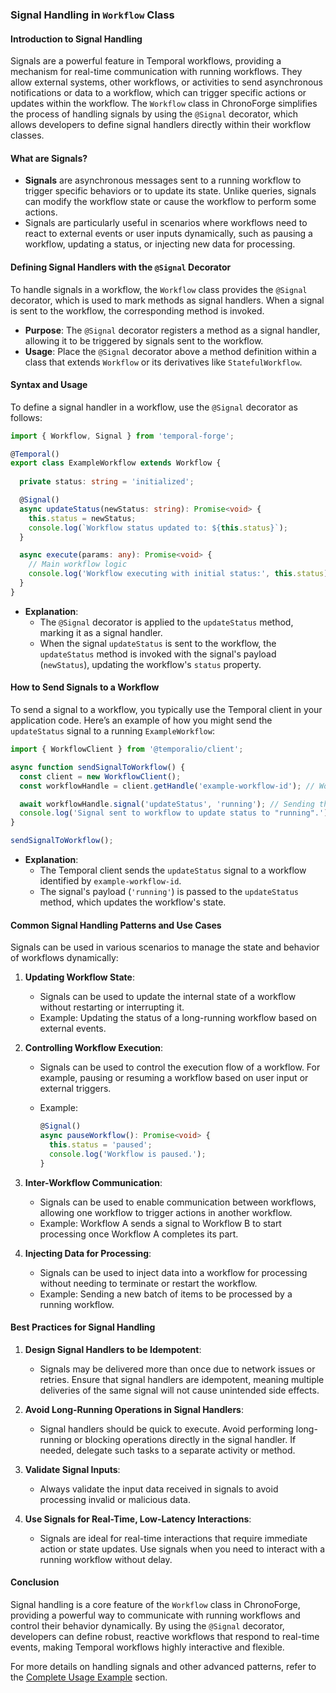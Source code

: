 ### **Signal Handling in `Workflow` Class**

#### **Introduction to Signal Handling**

Signals are a powerful feature in Temporal workflows, providing a mechanism for real-time communication with running workflows. They allow external systems, other workflows, or activities to send asynchronous notifications or data to a workflow, which can trigger specific actions or updates within the workflow. The `Workflow` class in ChronoForge simplifies the process of handling signals by using the `@Signal` decorator, which allows developers to define signal handlers directly within their workflow classes.

#### **What are Signals?**

- **Signals** are asynchronous messages sent to a running workflow to trigger specific behaviors or to update its state. Unlike queries, signals can modify the workflow state or cause the workflow to perform some actions.
- Signals are particularly useful in scenarios where workflows need to react to external events or user inputs dynamically, such as pausing a workflow, updating a status, or injecting new data for processing.

#### **Defining Signal Handlers with the `@Signal` Decorator**

To handle signals in a workflow, the `Workflow` class provides the `@Signal` decorator, which is used to mark methods as signal handlers. When a signal is sent to the workflow, the corresponding method is invoked.

- **Purpose**: The `@Signal` decorator registers a method as a signal handler, allowing it to be triggered by signals sent to the workflow.
- **Usage**: Place the `@Signal` decorator above a method definition within a class that extends `Workflow` or its derivatives like `StatefulWorkflow`.

#### **Syntax and Usage**

To define a signal handler in a workflow, use the `@Signal` decorator as follows:

```typescript
import { Workflow, Signal } from 'temporal-forge';

@Temporal()
export class ExampleWorkflow extends Workflow {
  
  private status: string = 'initialized';

  @Signal()
  async updateStatus(newStatus: string): Promise<void> {
    this.status = newStatus;
    console.log(`Workflow status updated to: ${this.status}`);
  }

  async execute(params: any): Promise<void> {
    // Main workflow logic
    console.log('Workflow executing with initial status:', this.status);
  }
}
```

- **Explanation**:
  - The `@Signal` decorator is applied to the `updateStatus` method, marking it as a signal handler.
  - When the signal `updateStatus` is sent to the workflow, the `updateStatus` method is invoked with the signal's payload (`newStatus`), updating the workflow's `status` property.

#### **How to Send Signals to a Workflow**

To send a signal to a workflow, you typically use the Temporal client in your application code. Here’s an example of how you might send the `updateStatus` signal to a running `ExampleWorkflow`:

```typescript
import { WorkflowClient } from '@temporalio/client';

async function sendSignalToWorkflow() {
  const client = new WorkflowClient();
  const workflowHandle = client.getHandle('example-workflow-id'); // Workflow ID

  await workflowHandle.signal('updateStatus', 'running'); // Sending the signal
  console.log('Signal sent to workflow to update status to "running".');
}

sendSignalToWorkflow();
```

- **Explanation**:
  - The Temporal client sends the `updateStatus` signal to a workflow identified by `example-workflow-id`.
  - The signal's payload (`'running'`) is passed to the `updateStatus` method, which updates the workflow's state.

#### **Common Signal Handling Patterns and Use Cases**

Signals can be used in various scenarios to manage the state and behavior of workflows dynamically:

1. **Updating Workflow State**:
   - Signals can be used to update the internal state of a workflow without restarting or interrupting it.
   - Example: Updating the status of a long-running workflow based on external events.

2. **Controlling Workflow Execution**:
   - Signals can be used to control the execution flow of a workflow. For example, pausing or resuming a workflow based on user input or external triggers.
   - Example:

     ```typescript
     @Signal()
     async pauseWorkflow(): Promise<void> {
       this.status = 'paused';
       console.log('Workflow is paused.');
     }
     ```

3. **Inter-Workflow Communication**:
   - Signals can be used to enable communication between workflows, allowing one workflow to trigger actions in another workflow.
   - Example: Workflow A sends a signal to Workflow B to start processing once Workflow A completes its part.

4. **Injecting Data for Processing**:
   - Signals can be used to inject data into a workflow for processing without needing to terminate or restart the workflow.
   - Example: Sending a new batch of items to be processed by a running workflow.

#### **Best Practices for Signal Handling**

1. **Design Signal Handlers to be Idempotent**:
   - Signals may be delivered more than once due to network issues or retries. Ensure that signal handlers are idempotent, meaning multiple deliveries of the same signal will not cause unintended side effects.

2. **Avoid Long-Running Operations in Signal Handlers**:
   - Signal handlers should be quick to execute. Avoid performing long-running or blocking operations directly in the signal handler. If needed, delegate such tasks to a separate activity or method.

3. **Validate Signal Inputs**:
   - Always validate the input data received in signals to avoid processing invalid or malicious data.

4. **Use Signals for Real-Time, Low-Latency Interactions**:
   - Signals are ideal for real-time interactions that require immediate action or state updates. Use signals when you need to interact with a running workflow without delay.

#### **Conclusion**

Signal handling is a core feature of the `Workflow` class in ChronoForge, providing a powerful way to communicate with running workflows and control their behavior dynamically. By using the `@Signal` decorator, developers can define robust, reactive workflows that respond to real-time events, making Temporal workflows highly interactive and flexible.

For more details on handling signals and other advanced patterns, refer to the [Complete Usage Example](./complete_example.md) section.
